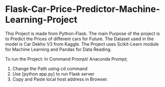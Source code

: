 # Flask-Car-Price-Predictor-Machine-Learning-Project
This Project is made from Python-Flask. The main Purpose of the project is to Predict the Prices of different cars for Future. The Dataset used in the model is Car Dekho V3 from Kaggle.
The Project uses Scikit-Learn module for Machine Learning and Pandas for Data Reading.

To run the Project:
In Command Prompt/ Anaconda Prompt;
1. Change the Path using cd <path> command
2. Use [python app.py] to run Flask server
3. Copy and Paste local host address in Browser.

